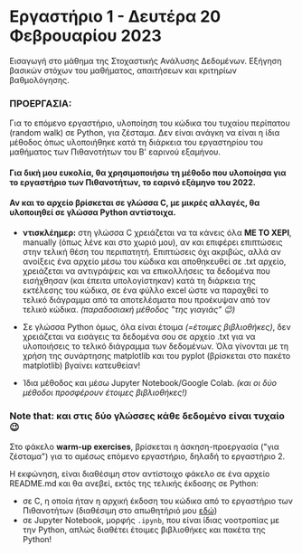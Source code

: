 # Εργαστήριο 1 - Δευτέρα 20 Φεβρουαρίου 2023

Εισαγωγή στο μάθημα της Στοχαστικής Ανάλυσης Δεδομένων. Εξήγηση βασικών στόχων του μαθήματος, απαιτήσεων και κριτηρίων βαθμολόγησης.

### **ΠΡΟΕΡΓΑΣΙΑ:**

Για το επόμενο εργαστήριο, υλοποίηση του κώδικα του τυχαίου περίπατου (random walk) σε Python, για ζέσταμα.
Δεν είναι ανάγκη να είναι η ίδια μέθοδος όπως υλοποιήθηκε κατά τη διάρκεια του εργαστηρίου του μαθήματος των Πιθανοτήτων του Β' εαρινού εξαμήνου.

#### **Για δική μου ευκολία, θα χρησιμοποιήσω τη μέθοδο που υλοποίησα για το εργαστήριο των Πιθανοτήτων, το εαρινό εξάμηνο του 2022.**
#### **Αν και το αρχείο βρίσκεται σε γλώσσα C, με μικρές αλλαγές, θα υλοποιηθεί σε γλώσσα Python αντίστοιχα.**

* **ντισκλέημερ:** στη γλώσσα C χρειάζεται να τα κάνεις όλα **ΜΕ ΤΟ ΧΕΡΙ**, manually (όπως λένε και στο χωριό μου), αν και επιφέρει επιπτώσεις στην 
τελική θέση του περιπατητή. Επιπτώσεις όχι ακριβώς, αλλά αν ανοίξεις ένα αρχείο μέσω του κώδικα και αποθηκευθεί σε .txt αρχείο, χρειάζεται να αντιγράψεις 
και να επικολλήσεις τα δεδομένα που εισήχθησαν (και έπειτα υπολογίστηκαν) κατά τη διάρκεια της εκτέλεσης του κώδικα, σε ένα φύλλο excel ώστε να παραχθεί το
τελικό διάγραμμα από τα αποτελέσματα που προέκυψαν από τον τελικό κώδικα.
*(παραδοσιακή μέθοδος "της γιαγιάς" 😉)*

* Σε γλώσσα Python όμως, όλα είναι έτοιμα *(=έτοιμες βιβλιοθήκες)*, δεν χρειάζεται να εισάγεις τα δεδομένα σου σε αρχείο .txt για να υλοποιήσεις το τελικό διάγραμμα των δεδομένων.
Όλα γίνονται με τη χρήση της συνάρτησης matplotlib και του pyplot (βρίσκεται στο πακέτο matplotlib) βγαίνει κατευθείαν!

* Ίδια μέθοδος και μέσω Jupyter Notebook/Google Colab.
*(και οι δύο μέθοδοι προσφέρουν έτοιμες βιβλιοθήκες!)*

### **Note that:** και στις δύο γλώσσες κάθε δεδομένο είναι τυχαίο 😉

Στο φάκελο **warm-up exercises**, βρίσκεται η άσκηση-προεργασία ("για ζέσταμα")  για το αμέσως επόμενο εργαστήριο, δηλαδή το εργαστήριο 2.

Η εκφώνηση, είναι διαθέσιμη στον αντίστοιχο φάκελο σε ένα αρχείο README.md και θα ανεβεί, εκτός της τελικής έκδοσης σε Python:

  * σε C, η οποία ήταν η αρχική έκδοση του κώδικα από το εργαστήριο των Πιθανοτήτων (διαθέσιμη στο απωθητήριό μου [εδώ](https://github.com/p19pago/probability-2022))
  * σε Jupyter Notebook, μορφής `.ipynb`, που είναι ίδιας νοοτροπίας με την Python, απλώς διαθέτει έτοιμες βιβλιοθήκες και πακέτα της Python!
